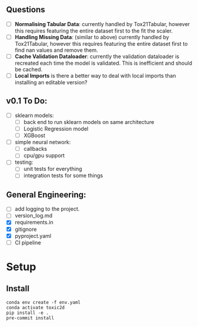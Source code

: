## Questions
- [ ] **Normalising Tabular Data**: currently handled by Tox21Tabular, however this requires featuring the entire dataset first to the fit the scaler.
- [ ] **Handling Missing Data**: (similar to above) currently handled by Tox21Tabular, however this requires featuring the entire dataset first to find nan values and remove them.
- [ ] **Cache Validation Dataloader**: currently the validation dataloader is recreated each time the model is validated. This is inefficient and should be cached.
- [ ] **Local Imports** is there a better way to deal with local imports than installing an editable version?

## v0.1 To Do:
- [ ] sklearn models:
  - [ ] back end to run sklearn models on same architecture
  - [ ] Logistic Regression model
  - [ ] XGBoost
- [ ] simple neural network:
  - [ ] callbacks
  - [ ] cpu/gpu support
- [ ] testing:
  - [ ] unit tests for everything
  - [ ] integration tests for some things

## General Engineering:
- [ ] add logging to the project.
- [ ] version_log.md
- [x] requirements.in
- [x] gitignore
- [x] pyproject.yaml
- [ ] CI pipeline

# Setup

## Install
```
conda env create -f env.yaml
conda activate toxic2d
pip install -e .
pre-commit install
```
